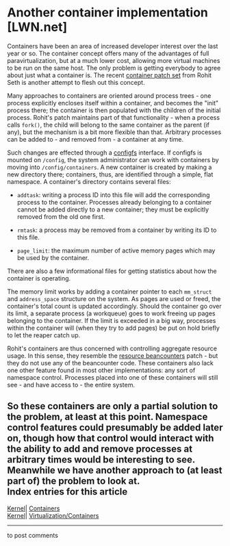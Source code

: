 # Another container implementation [LWN.net]

Containers have been an area of increased developer interest over the last year or so. The container concept offers many of the advantages of full paravirtualization, but at a much lower cost, allowing more virtual machines to be run on the same host. The only problem is getting everybody to agree about just what a container is. The recent [container patch set](/Articles/199643/) from Rohit Seth is another attempt to flesh out this concept. 

Many approaches to containers are oriented around process trees - one process explicitly encloses itself within a container, and becomes the "init" process there; the container is then populated with the children of the initial process. Rohit's patch maintains part of that functionality - when a process calls `fork()`, the child will belong to the same container as the parent (if any), but the mechanism is a bit more flexible than that. Arbitrary processes can be added to - and removed from - a container at any time. 

Such changes are effected through a [configfs](/Articles/148180/) interface. If configfs is mounted on `/config`, the system administrator can work with containers by moving into `/config/containers`. A new container is created by making a new directory there; containers, thus, are identified through a simple, flat namespace. A container's directory contains several files: 

  * `addtask`: writing a process ID into this file will add the corresponding process to the container. Processes already belonging to a container cannot be added directly to a new container; they must be explicitly removed from the old one first. 

  * `rmtask`: a process may be removed from a container by writing its ID to this file. 

  * `page_limit`: the maximum number of active memory pages which may be used by the container. 




There are also a few informational files for getting statistics about how the container is operating. 

The memory limit works by adding a container pointer to each `mm_struct` and `address_space` structure on the system. As pages are used or freed, the container's total count is updated accordingly. Should the container go over its limit, a separate process (a workqueue) goes to work freeing up pages belonging to the container. If the limit is exceeded in a big way, processes within the container will (when they try to add pages) be put on hold briefly to let the reaper catch up. 

Rohit's containers are thus concerned with controlling aggregate resource usage. In this sense, they resemble the [resource beancounters](http://lwn.net/Articles/197433/) patch - but they do not use any of the beancounter code. These containers also lack one other feature found in most other implementations: any sort of namespace control. Processes placed into one of these containers will still see - and have access to - the entire system. 

So these containers are only a partial solution to the problem, at least at this point. Namespace control features could presumably be added later on, though how that control would interact with the ability to add and remove processes at arbitrary times would be interesting to see. Meanwhile we have another approach to (at least part of) the problem to look at.  
Index entries for this article  
---  
[Kernel](/Kernel/Index)| [Containers](/Kernel/Index#Containers)  
[Kernel](/Kernel/Index)| [Virtualization/Containers](/Kernel/Index#Virtualization-Containers)  
  


* * *

to post comments 
